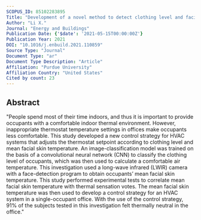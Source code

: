 ```yaml
---
SCOPUS_ID: 85102283895
Title: "Development of a novel method to detect clothing level and facial skin temperature for controlling HVAC systems"
Author: "Li X."
Journal: "Energy and Buildings"
Publication Date: {'$date': '2021-05-15T00:00:00Z'}
Publication Year: 2021
DOI: "10.1016/j.enbuild.2021.110859"
Source Type: "Journal"
Document Type: "ar"
Document Type Description: "Article"
Affiliation: "Purdue University"
Affiliation Country: "United States"
Cited by count: 23
---
```


## Abstract
"People spend most of their time indoors, and thus it is important to provide occupants with a comfortable indoor thermal environment. However, inappropriate thermostat temperature settings in offices make occupants less comfortable. This study developed a new control strategy for HVAC systems that adjusts the thermostat setpoint according to clothing level and mean facial skin temperature. An image-classification model was trained on the basis of a convolutional neural network (CNN) to classify the clothing level of occupants, which was then used to calculate a comfortable air temperature. This investigation used a long-wave infrared (LWIR) camera with a face-detection program to obtain occupants’ mean facial skin temperature. This study performed experimental tests to correlate mean facial skin temperature with thermal sensation votes. The mean facial skin temperature was then used to develop a control strategy for an HVAC system in a single-occupant office. With the use of the control strategy, 91% of the subjects tested in this investigation felt thermally neutral in the office."
